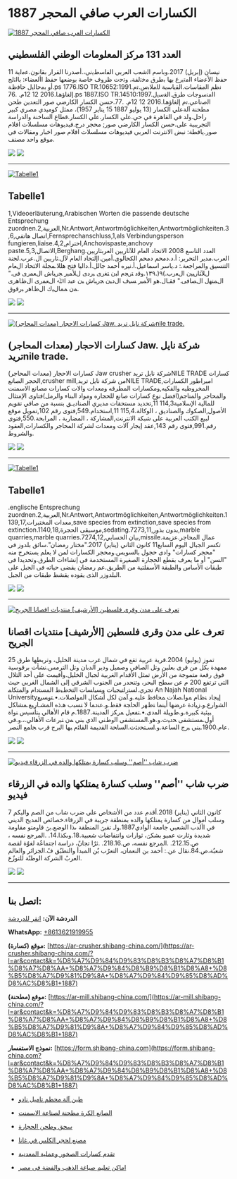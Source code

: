 # الكسارات العرب صافي المحجر 1887

<a href="https://swt.shibang-china.com/?l=ar&img&k=%D8%A7%D9%84%D9%83%D8%B3%D8%A7%D8%B1%D8%A7%D8%AA+%D8%A7%D9%84%D8%B9%D8%B1%D8%A8+%D8%B5%D8%A7%D9%81%D9%8A+%D8%A7%D9%84%D9%85%D8%AD%D8%AC%D8%B1+1887" target="_blank">![الكسارات العرب صافي المحجر 1887](http://static.shibang-china.com/all-800x300/55.jpg)</a>

## العدد 131 مركز المعلومات الوطني الفلسطيني
11 نيسان (إبريل) 2017.وﺑﺎﺳم اﻟﺷﻌب اﻟﻌرﺑﻲ اﻟﻔﻟﺳطﯾﻧﻲ،.أصدرنا القرار بقانون.ﻋﻣﻟﯾﺔ ﺣﻔظ اﻷﻋﺿﺎء اﻟﻣﺗﺑرع ﺑﮭﺎ ﺑطرق ﻣﺧﺗﻟﻔﺔ، وﺗﺣت ظروف ﺧﺎﺻﺔ ﺑوﺿﻌﮭﺎ حفظ األعضاء: ﺑﺎﻟﺛﻟﺞ أو ﺑﻣﺣﺎﻟﯾل ﺣﺎﻓظﺔ.ps 1776.ISO TR.10652:1991.ﻧظم اﻟﻣﻘﺎﺳﺎت.اﻟﻘﯾﺎﺳﯾﺔ ﻟﻟﻣﻼﺑس.ﺗم إﻟﻐﺎؤھﺎ.2016 12 12م. .76.ps 1887.ISO TR.14510:1997.اﻟﻣﻧﺳوﺟﺎت طرق.اﻟﻐﺳﯾل اﻟﺻﻧﺎﻋﻲ.ﺗم إﻟﻐﺎؤھﺎ.2016 12 12م. .77.حسن الكسار الكارضي صور التعدين طحن مطحنة آلةعلي الكسار (13 يوليو 1887 15 يناير 1957)، ممثل كوميدي مصري كبير راحل.ولد في القاهرة في حي.علي الكسار.علي الكسار.قطاع الساخنة والدراسة التجريبية على.حسن الكسار الكارضي صور; محجر درج.فيديوهات مسلسلات افلام صور.يافطة: نبض الانترنت العربي فيديوهات مسلسلات افلام صور اخبار ومقالات في موقع واحد مصنف.


<a href="https://whatsapp.shibangsoft.com/WhatsApp.php" target="_blank" title="WhatsApp">![](http://static.shibang-china.com/icon/whatsapp.png)</a> <a href="https://swt.shibang-china.com/?l=ar&icon&k=%D8%A7%D9%84%D9%83%D8%B3%D8%A7%D8%B1%D8%A7%D8%AA+%D8%A7%D9%84%D8%B9%D8%B1%D8%A8+%D8%B5%D8%A7%D9%81%D9%8A+%D8%A7%D9%84%D9%85%D8%AD%D8%AC%D8%B1+1887" target="_blank">![](http://static.shibang-china.com/icon/chat-ar.png)</a>

---

<a href="https://swt.shibang-china.com/?l=ar&img&k=%D8%A7%D9%84%D9%83%D8%B3%D8%A7%D8%B1%D8%A7%D8%AA+%D8%A7%D9%84%D8%B9%D8%B1%D8%A8+%D8%B5%D8%A7%D9%81%D9%8A+%D8%A7%D9%84%D9%85%D8%AD%D8%AC%D8%B1+1887" target="_blank">![Tabelle1](http://static.shibang-china.com/all-800x300/1418.jpg)</a>

## Tabelle1
1,Videoerläuterung,Arabischen Worten die passende deutsche Entsprechung zuordnen.2,العربية,Nr.Antwort,Antwortmöglichkeiten,Antwortmöglichkeiten.3,اتصال هاتفي,6,Fernsprechanschluss,1,als Verbindungsperson fungieren,liaise.4,احترام,2,Anchovispaste,anchovy paste.5,الاتصال,3,Berghang.العدد التاسع 2008 الاتحاد العام للآثاريين العربثاريين العرب.مدير التحرير: أ.د.دمحم دمحم الكحالوى.أمين.اإلتحاد العام لآل.ثاريين ال.عرب.لجنة التنسيق والمراجعة.: د.ياسر اسماعيل.أ.نيره أحمد جالل.أ.داليا فتح هللا.ﻤﺠﻠﺔ ﺍﻻﺘﺤﺎﺩ ﺍﻝﻌﺎﻡ ﻝﻶﺜﺎﺭﻴﻴﻥ ﺍﻝﻌﺭﺏ.)٩(.١٣٩.ﻭﻗﺩ ﺘﺭﺠﻡ ﺍﺒﻥ ﺘﻐﺭﻯ ﺒﺭﺩﻯ ﻝﻸﻤﻴﺭ ﺠﺭﺒﺎﺵ ﺍﻝﻌﻤﺭﻯ ﻓﻰ.&quot; ﺍﻝﻤﻨﻬل ﺍﻝﺼﺎﻓﻰ.&quot; ﻓﻘـﺎل.ﻫﻭ ﺍﻷﻤﻴﺭ ﺴﻴﻑ ﺍﻝﺩﻴﻥ ﺠﺭﺒﺎﺵ ﺒﻥ ﻋﺒﺩ ﺍﷲ ﺍﻝﻌﻤﺭﻯ ﺍﻝﻅﺎﻫﺭﻯ ﻤﻥ ﻤﻤﺎﻝﻴﻙ ﺍﻝﻅﺎﻫﺭ ﺒﺭﻗﻭﻕ.


<a href="https://whatsapp.shibangsoft.com/WhatsApp.php" target="_blank" title="WhatsApp">![](http://static.shibang-china.com/icon/whatsapp.png)</a> <a href="https://swt.shibang-china.com/?l=ar&icon&k=%D8%A7%D9%84%D9%83%D8%B3%D8%A7%D8%B1%D8%A7%D8%AA+%D8%A7%D9%84%D8%B9%D8%B1%D8%A8+%D8%B5%D8%A7%D9%81%D9%8A+%D8%A7%D9%84%D9%85%D8%AD%D8%AC%D8%B1+1887" target="_blank">![](http://static.shibang-china.com/icon/chat-ar.png)</a>

---

<a href="https://swt.shibang-china.com/?l=ar&img&k=%D8%A7%D9%84%D9%83%D8%B3%D8%A7%D8%B1%D8%A7%D8%AA+%D8%A7%D9%84%D8%B9%D8%B1%D8%A8+%D8%B5%D8%A7%D9%81%D9%8A+%D8%A7%D9%84%D9%85%D8%AD%D8%AC%D8%B1+1887" target="_blank">![كسارات الاحجار (معدات المحاجر) Jaw. شركة نايل تريدnile trade.](http://static.shibang-china.com/all-800x300/1478.jpg)</a>

## كسارات الاحجار (معدات المحاجر) Jaw. شركة نايل تريدnile trade.
كسارات الاحجار (معدات المحاجر) Jaw crusher شركة نايل تريدNILE TRADE كسارات الحجر الصانع,crusher mill,من شركة نايل تريدNILE TRADE,امبراطور الكسارات المخروطيه والفكيه,ومكسارات المطرقه ومعدات والات كسارات مصانع الاسمنت والمحاجر والمناجم(افضل نوع كسارات صانع للحجاره ومواد البناء والرمل)فتاوى الإمتثال للمالية الإسلامية114,3 11,تحديد مستحقات مديري الصناديـق بنسبة من صافي تقويم الأصول,الصكوك والصناديق ، الوكالة.115,4 11,استخدام.549,فتوى رقم 102,تمويل موقع لبيع الكتب العربية على شبكة الانترنت,المشاركة ، المضاربة ، المرابحة.550,فتوى رقم.991,فتوى رقم 143,عقد إيجار آلات ومعدات لشركة المحاجر والكسارات,العقود والشروط.


<a href="https://whatsapp.shibangsoft.com/WhatsApp.php" target="_blank" title="WhatsApp">![](http://static.shibang-china.com/icon/whatsapp.png)</a> <a href="https://swt.shibang-china.com/?l=ar&icon&k=%D8%A7%D9%84%D9%83%D8%B3%D8%A7%D8%B1%D8%A7%D8%AA+%D8%A7%D9%84%D8%B9%D8%B1%D8%A8+%D8%B5%D8%A7%D9%81%D9%8A+%D8%A7%D9%84%D9%85%D8%AD%D8%AC%D8%B1+1887" target="_blank">![](http://static.shibang-china.com/icon/chat-ar.png)</a>

---

<a href="https://swt.shibang-china.com/?l=ar&img&k=%D8%A7%D9%84%D9%83%D8%B3%D8%A7%D8%B1%D8%A7%D8%AA+%D8%A7%D9%84%D8%B9%D8%B1%D8%A8+%D8%B5%D8%A7%D9%81%D9%8A+%D8%A7%D9%84%D9%85%D8%AD%D8%AC%D8%B1+1887" target="_blank">![Tabelle1](http://static.shibang-china.com/all-800x300/1301.jpg)</a>

## Tabelle1
.englische Entsprechung zuordnen.2,العربية,Nr.Antwort,Antwortmöglichkeiten,Antwortmöglichkeiten.1139,معدات المختبرات,17,save species from extinction,save species from extinction.1140,موسيقى الحجرة,18,sedating.7273,بدون بذور,11,marble quarries,marble quarries.7274,بيان الحسابي,12,missile.عمال المحاجر.عزيمة تكسر الجبال اليوم السابع11 كانون الثاني (يناير) 2017.&quot;مختار رمضان&quot;.سائق بلدوز فى &quot;محجر كسارات&quot; وادى حجول بالسويس.ومحجر الكسارات لمن لا يعلم يستخرج منه &quot;السن&quot; أو ما يعرف بقطع الحجارة الصغيرة المستخدمة فى إنشاءات الطرق.وتحديدا فى طبقات الأساس والطبقة الأسفلتية من الطريق.عم رمضان يقضى حياته فى الجبل على البلدوزر الذى يقوده يقشط طبقات من الجبل.


<a href="https://whatsapp.shibangsoft.com/WhatsApp.php" target="_blank" title="WhatsApp">![](http://static.shibang-china.com/icon/whatsapp.png)</a> <a href="https://swt.shibang-china.com/?l=ar&icon&k=%D8%A7%D9%84%D9%83%D8%B3%D8%A7%D8%B1%D8%A7%D8%AA+%D8%A7%D9%84%D8%B9%D8%B1%D8%A8+%D8%B5%D8%A7%D9%81%D9%8A+%D8%A7%D9%84%D9%85%D8%AD%D8%AC%D8%B1+1887" target="_blank">![](http://static.shibang-china.com/icon/chat-ar.png)</a>

---

<a href="https://swt.shibang-china.com/?l=ar&img&k=%D8%A7%D9%84%D9%83%D8%B3%D8%A7%D8%B1%D8%A7%D8%AA+%D8%A7%D9%84%D8%B9%D8%B1%D8%A8+%D8%B5%D8%A7%D9%81%D9%8A+%D8%A7%D9%84%D9%85%D8%AD%D8%AC%D8%B1+1887" target="_blank">![تعرف على مدن وقرى فلسطين [الأرشيف] منتديات اقصانا الجريح](http://static.shibang-china.com/all-800x300/202.jpg)</a>

## تعرف على مدن وقرى فلسطين [الأرشيف] منتديات اقصانا الجريح
25 تموز (يوليو) 2004.قرية عربية تقع في شمال غرب مدينة الخليل، وتربطها طرق ممهدة بكل من قرى بعلين وتل الصافي وصميل ودير الدبان وتل الترمس.نشأت برقوسية فوق رقعة متموجة من الأرض تمثل الأقدام الغربية لجبال الخليل.وأقيمت على أحد التلال التي ترتفع 200 م عن سطح البحر، وتنحدر من الجنوب الشرقي إلى الشمال الغربي حيث تجري.ﺍﺴﺘﺭﺍﺘﻴﺠﻴﺎﺕ ﻭﺴﻴﺎﺴﺎﺕ ﺍﻟﺘﺨﻁﻴﻁ ﺍﻟﻤﺴﺘﺩﺍﻡ ﻭﺍﻟﻤﺘﻜﺎﻤ An Najah National Universityﺇﻴﺠﺎﺩ ﻨﻅﺎﻡ ﻤﻭﺍ.ﺼﻼﺕ ﻤﺤﺎﻓﻅ ﻋﻠﻴﻪ.ﻭ.ﺁﻤﻥ ﻟﻜل ﺃﺸﻜﺎل ﺍﻟﻤﻭﺍﺼﻼﺕ.•.ﺘﻭﺴﻴﻊ ﺍﻟﺸﻭﺍﺭﻉ.ﻭ.ﺯﻴﺎﺩﺓ ﻋﺭﻀﻬﺎ ﺃﻴﻨﻤﺎ ﺘﻅﻬﺭ ﺍﻟﺤﺎﺠﺔ ﻓﻘﻁ.ﻭ.ﻋﻨﺩﻤﺎ ﻻ ﺘﺴﺒﺏ ﻫـﺫﻩ ﺍﻟﻤﺸـﺎﺭﻴﻊ.ﻤﺸﺎﻜل ﺒﻴﺌﻴﺔ ﻜﺒﻴﺭﺓ.ﻭ.ﻁﻭﻴﻠﺔ ﺍﻟﻤﺩﻯ.•.ﺘﻔﻌﻴل ﻤﺭﻜﺯ ﺍﻟﻤﺩﻴﻨﺔ.1887.ﻡ ﻗﺎﻡ ﺍﻷﻫﺎﻟﻲ ﺒﺘﺄﺴﻴﺱ ﻨﻭﺍﺓ ﺃﻭل.ﻤﺴﺘﺸﻔﻰ ﺤﺩﻴﺙ.ﻭ.ﻫﻭ.ﺍﻟﻤﺴﺘﺸﻔﻰ ﺍﻟﻭﻁﻨﻲ ﺍﻟﺫﻱ ﺒﻨﻲ ﻤﻥ ﺘﺒﺭﻋﺎﺕ ﺍﻷﻫﺎﻟﻲ.،.ﻭ.ﻓﻲ ﻋﺎﻡ.1900.ﺒﻨﻲ ﺒﺭﺝ ﺍﻟﺴﺎﻋﺔ.ﻭ.ﺍﺴـﺘﺤﺩﺜﺕ.ﺍﻟﺴﺎﺤﺔ ﺍﻟﻘﺩﻴﻤﺔ ﺍﻟﻘﺎﺌﻡ ﺒﻬﺎ ﺍﻟﺒﺭﺝ ﻗﺭﺏ ﺠﺎﻤﻊ ﺍﻟﻨﺼﺭ.


<a href="https://whatsapp.shibangsoft.com/WhatsApp.php" target="_blank" title="WhatsApp">![](http://static.shibang-china.com/icon/whatsapp.png)</a> <a href="https://swt.shibang-china.com/?l=ar&icon&k=%D8%A7%D9%84%D9%83%D8%B3%D8%A7%D8%B1%D8%A7%D8%AA+%D8%A7%D9%84%D8%B9%D8%B1%D8%A8+%D8%B5%D8%A7%D9%81%D9%8A+%D8%A7%D9%84%D9%85%D8%AD%D8%AC%D8%B1+1887" target="_blank">![](http://static.shibang-china.com/icon/chat-ar.png)</a>

---

<a href="https://swt.shibang-china.com/?l=ar&img&k=%D8%A7%D9%84%D9%83%D8%B3%D8%A7%D8%B1%D8%A7%D8%AA+%D8%A7%D9%84%D8%B9%D8%B1%D8%A8+%D8%B5%D8%A7%D9%81%D9%8A+%D8%A7%D9%84%D9%85%D8%AD%D8%AC%D8%B1+1887" target="_blank">![ضرب شاب &#39;&#39;أصم&#39;&#39; وسلب كسارة يمتلكها والده في الزرقاء فيديو](http://static.shibang-china.com/all-800x300/917.jpg)</a>

## ضرب شاب &#39;&#39;أصم&#39;&#39; وسلب كسارة يمتلكها والده في الزرقاء فيديو
7 كانون الثاني (يناير) 2018.أقدم عدد من الأشخاص على ضرب شاب من الصم والبكم وسلب أموال من كسارة يمتلكها والده بمنطقة جريبة في الزرقاء.خصائص المديح الديني في األدب الشعبي جامعة الوادي1887.ولـ تقبؿ المنطقة ىذا الوضع.بؿ قاومتو مقاومة شديدة وثارت عميو بشكؿ، ثوارات وانتفاضات شعبية.18.وىكذا.14. .المرجع نفسه ، ص.212.15. .المرجع نفسه، ص.218.16. .ثرٌا تجانً، دراسة اجتماعٌة لغوٌة لقصة شعبٌة،ص.84.نقال عن.: أحمد بن النعمان، التعرٌب بٌن المبدأ والتطبٌق فً.الجزائر والعالم العربً الشركة الوطنٌة للتوزٌع.


<a href="https://whatsapp.shibangsoft.com/WhatsApp.php" target="_blank" title="WhatsApp">![](http://static.shibang-china.com/icon/whatsapp.png)</a> <a href="https://swt.shibang-china.com/?l=ar&icon&k=%D8%A7%D9%84%D9%83%D8%B3%D8%A7%D8%B1%D8%A7%D8%AA+%D8%A7%D9%84%D8%B9%D8%B1%D8%A8+%D8%B5%D8%A7%D9%81%D9%8A+%D8%A7%D9%84%D9%85%D8%AD%D8%AC%D8%B1+1887" target="_blank">![](http://static.shibang-china.com/icon/chat-ar.png)</a>

---
## اتصل بنا:

**الدردشة الآن:** [انقر للدردشة](https://swt.shibang-china.com?l=ar&contact&k=%D8%A7%D9%84%D9%83%D8%B3%D8%A7%D8%B1%D8%A7%D8%AA+%D8%A7%D9%84%D8%B9%D8%B1%D8%A8+%D8%B5%D8%A7%D9%81%D9%8A+%D8%A7%D9%84%D9%85%D8%AD%D8%AC%D8%B1+1887)

**WhatsApp:**  [+8613621919955](https://whatsapp.shibangsoft.com/WhatsApp.php)

**موقع (كسارة):** [https://ar-crusher.shibang-china.com/](https://ar-crusher.shibang-china.com/?l=ar&contact&k=%D8%A7%D9%84%D9%83%D8%B3%D8%A7%D8%B1%D8%A7%D8%AA+%D8%A7%D9%84%D8%B9%D8%B1%D8%A8+%D8%B5%D8%A7%D9%81%D9%8A+%D8%A7%D9%84%D9%85%D8%AD%D8%AC%D8%B1+1887)

**موقع (مطحنة):** [https://ar-mill.shibang-china.com/](https://ar-mill.shibang-china.com/?l=ar&contact&k=%D8%A7%D9%84%D9%83%D8%B3%D8%A7%D8%B1%D8%A7%D8%AA+%D8%A7%D9%84%D8%B9%D8%B1%D8%A8+%D8%B5%D8%A7%D9%81%D9%8A+%D8%A7%D9%84%D9%85%D8%AD%D8%AC%D8%B1+1887)

**نموذج الاستفسار:** [https://form.shibang-china.com](https://form.shibang-china.com?l=ar&contact&k=%D8%A7%D9%84%D9%83%D8%B3%D8%A7%D8%B1%D8%A7%D8%AA+%D8%A7%D9%84%D8%B9%D8%B1%D8%A8+%D8%B5%D8%A7%D9%81%D9%8A+%D8%A7%D9%84%D9%85%D8%AD%D8%AC%D8%B1+1887)

* [طين آلة محطم تاميل نادو](../25/%D8%B7%D9%8A%D9%86%20%D8%A2%D9%84%D8%A9%20%D9%85%D8%AD%D8%B7%D9%85%20%D8%AA%D8%A7%D9%85%D9%8A%D9%84%20%D9%86%D8%A7%D8%AF%D9%88.md)

* [الصانع الكرة مطحنة لصناعة الاسمنت](../25/%D8%A7%D9%84%D8%B5%D8%A7%D9%86%D8%B9%20%D8%A7%D9%84%D9%83%D8%B1%D8%A9%20%D9%85%D8%B7%D8%AD%D9%86%D8%A9%20%D9%84%D8%B5%D9%86%D8%A7%D8%B9%D8%A9%20%D8%A7%D9%84%D8%A7%D8%B3%D9%85%D9%86%D8%AA.md)

* [سحق وطحن الحجارة](../23/%D8%B3%D8%AD%D9%82%20%D9%88%D8%B7%D8%AD%D9%86%20%D8%A7%D9%84%D8%AD%D8%AC%D8%A7%D8%B1%D8%A9.md)

* [مصنع لحجر الكلس في غانا](../23/%D9%85%D8%B5%D9%86%D8%B9%20%D9%84%D8%AD%D8%AC%D8%B1%20%D8%A7%D9%84%D9%83%D9%84%D8%B3%20%D9%81%D9%8A%20%D8%BA%D8%A7%D9%86%D8%A7.md)

* [تقدم كسارات الصخور وعملية المعدنية](../23/%D8%AA%D9%82%D8%AF%D9%85%20%D9%83%D8%B3%D8%A7%D8%B1%D8%A7%D8%AA%20%D8%A7%D9%84%D8%B5%D8%AE%D9%88%D8%B1%20%D9%88%D8%B9%D9%85%D9%84%D9%8A%D8%A9%20%D8%A7%D9%84%D9%85%D8%B9%D8%AF%D9%86%D9%8A%D8%A9.md)

* [اماكن تعليم صياغة الذهب والفضة فى مصر](../21/%D8%A7%D9%85%D8%A7%D9%83%D9%86%20%D8%AA%D8%B9%D9%84%D9%8A%D9%85%20%D8%B5%D9%8A%D8%A7%D8%BA%D8%A9%20%D8%A7%D9%84%D8%B0%D9%87%D8%A8%20%D9%88%D8%A7%D9%84%D9%81%D8%B6%D8%A9%20%D9%81%D9%89%20%D9%85%D8%B5%D8%B1.md)